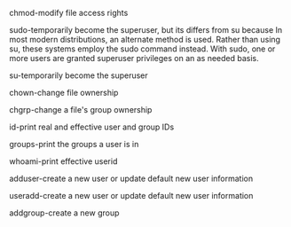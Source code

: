 chmod-modify file access rights

sudo-temporarily become the superuser, but its differs from su because In most modern distributions, an alternate method is used. Rather than using su, these systems employ the sudo command instead. With sudo, one or more users are granted superuser privileges on an as needed basis.

su-temporarily become the superuser

chown-change file ownership

chgrp-change a file's group ownership

id-print real and effective user and group IDs

groups-print the groups a user is in

whoami-print effective userid

adduser-create a new user or update default new user information

useradd-create a new user or update default new user information

addgroup-create a new group
